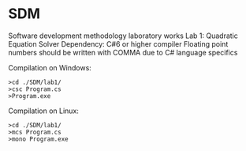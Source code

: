 # SDM
Software development methodology laboratory works
Lab 1: Quadratic Equation Solver
Dependency: C#6 or higher compiler
Floating point numbers should be written with COMMA due to C# language specifics

Compilation on Windows:
```shell
>cd ./SDM/lab1/
>csc Program.cs
>Program.exe
```
Compilation on Linux:
```shell
>cd ./SDM/lab1/
>mcs Program.cs
>mono Program.exe
```

